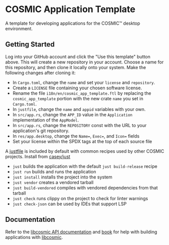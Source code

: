 # COSMIC Application Template

A template for developing applications for the COSMIC™ desktop environment.

## Getting Started

Log into your GitHub account and click the "Use this template" button above. This will create a new repository in your account. Choose a name for this repository, and then clone it locally onto your system. Make the following changes after cloning it:

- In `Cargo.toml`, change the `name` and set your `license` and `repository`.
- Create a `LICENSE` file containing your chosen software license.
- Rename the file `i18n/en/cosmic_app_template.ftl` by replacing the `cosmic_app_template` portion with the new crate `name` you set in `Cargo.toml`.
- In `justfile`, change the `name` and `appid` variables with your own.
- In `src/app.rs`, change the `APP_ID` value in the `Application` implementation of the `AppModel`.
- In `src/app.rs`, change the `REPOSITORY` const with the URL to your application's git repository.
- In `res/app.desktop`, change the `Name=`, `Exec=`, and `Icon=` fields
- Set your license within the SPDX tags at the top of each source file

A [justfile](./justfile) is included by default with common recipes used by other COSMIC projects. Install from [casey/just][just]

- `just` builds the application with the default `just build-release` recipe
- `just run` builds and runs the application
- `just install` installs the project into the system
- `just vendor` creates a vendored tarball
- `just build-vendored` compiles with vendored dependencies from that tarball
- `just check` runs clippy on the project to check for linter warnings
- `just check-json` can be used by IDEs that support LSP

## Documentation

Refer to the [libcosmic API documentation][api-docs] and [book][book] for help with building applications with [libcosmic][libcosmic].

[api-docs]: https://pop-os.github.io/libcosmic/cosmic/
[book]: https://pop-os.github.io/libcosmic-book/
[libcosmic]: https://github.com/pop-os/libcosmic/
[just]: https://github.com/casey/just
